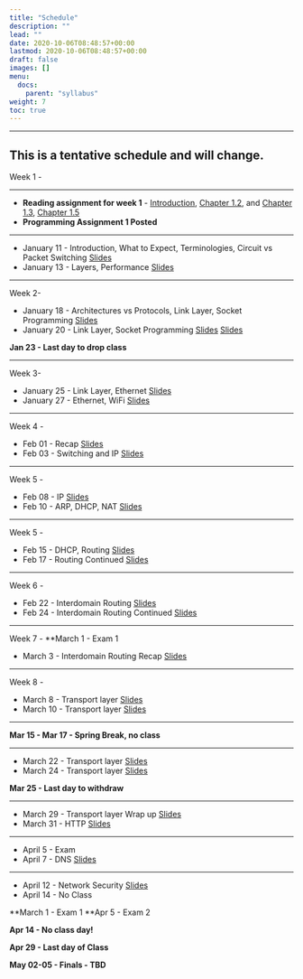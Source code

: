 ```yaml
---
title: "Schedule"
description: ""
lead: ""
date: 2020-10-06T08:48:57+00:00
lastmod: 2020-10-06T08:48:57+00:00
draft: false
images: []
menu:
  docs:
    parent: "syllabus"
weight: 7
toc: true
---
```


---
**This is a tentative schedule and will change.**
-----------------------------------------
Week 1 - 

---
- **Reading assignment for week 1** - [Introduction](https://book.systemsapproach.org/foundation/problem.html#problem-building-a-network), [Chapter 1.2](https://book.systemsapproach.org/foundation/requirements.html#requirements), and [Chapter 1.3](https://book.systemsapproach.org/foundation/architecture.html#architecture), [Chapter 1.5](https://book.systemsapproach.org/foundation/performance.html) 
- **Programming Assignment 1 Posted**
---	

* January 11 - Introduction, What to Expect, Terminologies, Circuit vs Packet Switching [Slides](/docs/syllabus/files/class_slides-2.pdf)
* January 13 - Layers, Performance [Slides](/docs/syllabus/files/class_slides-3.pdf)

-------------------------------------------
Week 2- 
* January 18 - Architectures vs Protocols, Link Layer, Socket Programming [Slides](/docs/syllabus/files/class_slides-3.1.pdf)
* January 20 - Link Layer, Socket Programming [Slides](/docs/syllabus/files/class_slides-3.2.pdf) [Slides](/docs/syllabus/files/socket.pdf)
 
**Jan 23 - Last day to drop class**

-------------------------------------------
Week 3- 
* January 25 - Link Layer, Ethernet [Slides](/docs/syllabus/files/class_slides-4.pdf)
* January 27 - Ethernet, WiFi [Slides](/docs/syllabus/files/class_slides-5.pdf)

-------------------------------------------
Week 4 - 
* Feb 01 - Recap [Slides](/docs/syllabus/files/class_slides-6.pdf)
* Feb 03 - Switching and IP [Slides](/docs/syllabus/files/class_slides-10.pdf)

-------------------------------------------
Week 5 - 
* Feb 08 - IP [Slides](/docs/syllabus/files/class_slides-10.pdf)
* Feb 10 - ARP, DHCP, NAT [Slides](/docs/syllabus/files/class_slides-11.pdf)

-------------------------------------------
Week 5 - 
* Feb 15 - DHCP, Routing [Slides](/docs/syllabus/files/class_slides-12.pdf)
* Feb 17 - Routing Continued [Slides](/docs/syllabus/files/class_slides-14.pdf)


-------------------------------------------
Week 6 - 
* Feb 22 - Interdomain Routing [Slides](/docs/syllabus/files/class_slides-16.pdf)
* Feb 24 - Interdomain Routing Continued [Slides](/docs/syllabus/files/class_slides-16.pdf)

-------------------------------------------
Week 7 - 
**March 1 - Exam 1
* March 3 - Interdomain Routing Recap [Slides](/docs/syllabus/files/class_slides-19.pdf)
-------------------------------------------
Week 8 - 
* March 8 - Transport layer [Slides](/docs/syllabus/files/class_slides-20.pdf)
* March 10 - Transport layer [Slides](/docs/syllabus/files/class_slides-21.pdf)
-------------------------------------------
**Mar 15 - Mar 17 - Spring Break, no class**

-------------------------------------------
* March 22 - Transport layer [Slides](/docs/syllabus/files/class_slides-23.pdf)
* March 24 - Transport layer [Slides](/docs/syllabus/files/class_slides-23.pdf)

**Mar 25 - Last day to withdraw**

-------------------------------------------
* March 29 - Transport layer Wrap up [Slides](/docs/syllabus/files/class_slides-25.pdf)
* March 31 - HTTP [Slides](/docs/syllabus/files/class_slides-XX.pdf)

-------------------------------------------
* April 5 - Exam
* April 7 - DNS [Slides](/docs/syllabus/files/class_slides-26.pdf)
-------------------------------------------
* April 12 - Network Security [Slides](/docs/syllabus/files/class_slides-27.pdf)
* April 14 - No Class




**March 1 - Exam 1
**Apr 5 - Exam 2

**Apr 14 - No class day!**

**Apr 29 - Last day of Class**

**May 02-05 - Finals - TBD**

